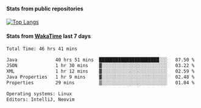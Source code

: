 #### Stats from public repositories

[![Top Langs](https://github-readme-stats.vercel.app/api/top-langs/?username=hyoghurt&layout=compact&exclude_repo=multiserver,docker_compose&langs_count=6)](https://github.com/anuraghazra/github-readme-stats)

#### Stats from [WakaTime](https://wakatime.com/@hyoghurt) last 7 days
<!--START_SECTION:waka-->

```txt
Total Time: 46 hrs 41 mins

Java              40 hrs 51 mins  ██████████████████████░░░   87.50 %
JSON              1 hr 30 mins    ▓░░░░░░░░░░░░░░░░░░░░░░░░   03.22 %
XML               1 hr 12 mins    ▓░░░░░░░░░░░░░░░░░░░░░░░░   02.59 %
Java Properties   1 hr 9 mins     ▓░░░░░░░░░░░░░░░░░░░░░░░░   02.48 %
Properties        29 mins         ▒░░░░░░░░░░░░░░░░░░░░░░░░   01.04 %

Operating systems: Linux
Editors: IntelliJ, Neovim
```

<!--END_SECTION:waka-->
